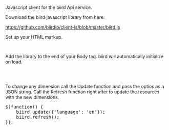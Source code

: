 Javascript client for the biird Api service.

Download the biird javascript library from here:

https://github.com/biirdio/client-js/blob/master/biird.js

Set up your HTML markup.

<pre>
<div class="biird" data-biird-id="b9fb0f44-31d5-45df-9ec3-776568802c31"></div>
</pre>

Add the library to the end of your Body tag. biird will automatically initialize on load.

<pre>
<script type="text/javascript" src="biird/biird.min.js"></script>
</pre>

To change any dimension call the Update function and pass the optios as a JSON string. Call the Refresh function right after to update the resources with the new dimensions.

<pre>
$(function() {
    biird.update({'language': 'en'});
    biird.refresh();
});
</pre>
